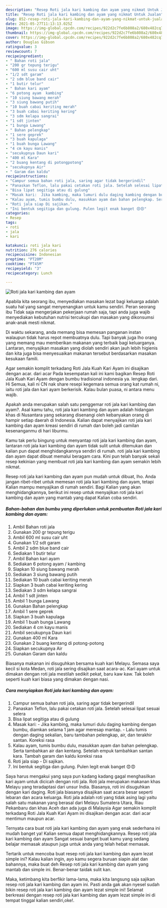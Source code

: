 ```yaml
---
description: "Resep Roti jala kari kambing dan ayam yang nikmat Untuk Jualan"
title: "Resep Roti jala kari kambing dan ayam yang nikmat Untuk Jualan"
slug: 852-resep-roti-jala-kari-kambing-dan-ayam-yang-nikmat-untuk-jualan
date: 2021-05-27T11:13:13.025Z
image: https://img-global.cpcdn.com/recipes/922d2c7fe6b808a2/680x482cq70/roti-jala-kari-kambing-dan-ayam-foto-resep-utama.jpg
thumbnail: https://img-global.cpcdn.com/recipes/922d2c7fe6b808a2/680x482cq70/roti-jala-kari-kambing-dan-ayam-foto-resep-utama.jpg
cover: https://img-global.cpcdn.com/recipes/922d2c7fe6b808a2/680x482cq70/roti-jala-kari-kambing-dan-ayam-foto-resep-utama.jpg
author: Douglas Gibson
ratingvalue: 3
reviewcount: 7
recipeingredient:
- " Bahan roti jala"
- "200 gr tepung terigu"
- "600 ml susu cair uht"
- "1/2 sdt garam"
- "2 sdm blue band cair"
- "1 butir telur"
- " Bahan kari ayam"
- "6 potong ayam  kambing"
- "10 siung bawang merah"
- "3 siung bawang putih"
- "10 buah cabai keriting merah"
- "3 buah cabai keriting kering"
- "3 sdm kelapa sangrai"
- "1 sdt jinten"
- "1 bunga Lawang"
- " Bahan pelengkap"
- "1 sere geprek"
- "3 buah kapulaga"
- "1 buah bunga Lawang"
- "4 cm kayu manis"
- "secukupnya Daun kari"
- "400 ml Kara"
- "2 buang kentang di potongpotong"
- "secukupnya Air"
- " Garam dan kaldu"
recipeinstructions:
- "Campur semua bahan roti jala, saring agar tidak bergerindil"
- "Panaskan Teflon, lalu pakai cetakan roti jala. Setelah selesai lipat sesuai selera"
- "Bisa lipat segitiga atau di gulung"
- "Masak kari:  Jika kambing, maka lumuri dulu daging kambing dengan bumbu, diamkan selama 1 jam agar meresap mantap.  Lalu tumis dengan daging sekalian, baru tambahan pelengkap, air, dan terakhir santan. Koreksi rasa"
- "Kalau ayam, tumis bumbu dulu, masukkan ayam dan bahan pelengkap. Serta tambahkan air dan kentang. Setelah empuk tambahkan santan kara. Tambah garam dan kaldu koreksi rasa"
- "Roti jala siap Di sajikan."
- "Ini bentuk segitiga dan gulung. Pulen legit enak banget 😍😍"
categories:
- Resep
tags:
- roti
- jala
- kari

katakunci: roti jala kari 
nutrition: 276 calories
recipecuisine: Indonesian
preptime: "PT20M"
cooktime: "PT45M"
recipeyield: "3"
recipecategory: Lunch

---
```



![Roti jala kari kambing dan ayam](https://img-global.cpcdn.com/recipes/922d2c7fe6b808a2/680x482cq70/roti-jala-kari-kambing-dan-ayam-foto-resep-utama.jpg)

Apabila kita seorang ibu, menyediakan masakan lezat bagi keluarga adalah suatu hal yang sangat menyenangkan untuk kamu sendiri. Peran seorang ibu Tidak saja mengerjakan pekerjaan rumah saja, tapi anda juga wajib menyediakan kebutuhan nutrisi tercukupi dan masakan yang dikonsumsi anak-anak mesti nikmat.

Di waktu  sekarang, anda memang bisa memesan panganan instan walaupun tidak harus repot membuatnya dulu. Tapi banyak juga lho orang yang memang mau memberikan makanan yang terbaik bagi keluarganya. Lantaran, menyajikan masakan yang diolah sendiri akan jauh lebih higienis dan kita juga bisa menyesuaikan makanan tersebut berdasarkan masakan kesukaan famili. 

Agar semakin komplit terkadang Roti Jala Kuah Kari Ayam ini disajikan dengan acar. dari acar Pada kesempatan kali ini kami bagikan Resep Roti Jala Kuah Kari Ayam dengan bumbu tradisional indonesia ya. lengkap dari. Hi Semua, kali ni CN nak share resepi kegemara semua orang kat rumah ni, iaitu roti jala dan kari ayam berkerisik. Kalau bulan puasa, ni antara menu wajib.

Apakah anda merupakan salah satu penggemar roti jala kari kambing dan ayam?. Asal kamu tahu, roti jala kari kambing dan ayam adalah hidangan khas di Nusantara yang sekarang disenangi oleh kebanyakan orang di hampir setiap daerah di Indonesia. Kalian dapat menyajikan roti jala kari kambing dan ayam kreasi sendiri di rumah dan boleh jadi camilan kesenanganmu di hari liburmu.

Kamu tak perlu bingung untuk menyantap roti jala kari kambing dan ayam, lantaran roti jala kari kambing dan ayam tidak sulit untuk ditemukan dan kalian pun dapat menghidangkannya sendiri di rumah. roti jala kari kambing dan ayam dapat dibuat memalui beragam cara. Kini pun telah banyak sekali resep kekinian yang membuat roti jala kari kambing dan ayam semakin lebih nikmat.

Resep roti jala kari kambing dan ayam pun mudah untuk dibuat, lho. Anda jangan ribet-ribet untuk memesan roti jala kari kambing dan ayam, tetapi Kalian mampu menyajikan di rumah sendiri. Bagi Kalian yang akan menghidangkannya, berikut ini resep untuk menyajikan roti jala kari kambing dan ayam yang mantab yang dapat Kalian coba sendiri.

<!--inarticleads1-->

##### Bahan-bahan dan bumbu yang diperlukan untuk pembuatan Roti jala kari kambing dan ayam:

1. Ambil  Bahan roti jala
1. Gunakan 200 gr tepung terigu
1. Ambil 600 ml susu cair uht
1. Gunakan 1/2 sdt garam
1. Ambil 2 sdm blue band cair
1. Sediakan 1 butir telur
1. Ambil  Bahan kari ayam
1. Sediakan 6 potong ayam / kambing
1. Siapkan 10 siung bawang merah
1. Sediakan 3 siung bawang putih
1. Sediakan 10 buah cabai keriting merah
1. Siapkan 3 buah cabai keriting kering
1. Sediakan 3 sdm kelapa sangrai
1. Ambil 1 sdt jinten
1. Ambil 1 bunga Lawang
1. Gunakan  Bahan pelengkap
1. Ambil 1 sere geprek
1. Siapkan 3 buah kapulaga
1. Ambil 1 buah bunga Lawang
1. Sediakan 4 cm kayu manis
1. Ambil secukupnya Daun kari
1. Gunakan 400 ml Kara
1. Gunakan 2 buang kentang di potong-potong
1. Siapkan secukupnya Air
1. Gunakan  Garam dan kaldu


Biasanya makanan ini disuguhkan bersama kuah kari Melayu. Semasa saya kecil si kota Medan, roti jala sering disajikan saat acara-ac. Kari ayam untuk dimakan dengan roti jala mestilah sedikit pekat, baru kaw kaw. Tak boleh seperti kuah kari biasa yang dimakan dengan nasi. 

<!--inarticleads2-->

##### Cara menyiapkan Roti jala kari kambing dan ayam:

1. Campur semua bahan roti jala, saring agar tidak bergerindil
1. Panaskan Teflon, lalu pakai cetakan roti jala. Setelah selesai lipat sesuai selera
1. Bisa lipat segitiga atau di gulung
1. Masak kari:  - Jika kambing, maka lumuri dulu daging kambing dengan bumbu, diamkan selama 1 jam agar meresap mantap.  - Lalu tumis dengan daging sekalian, baru tambahan pelengkap, air, dan terakhir santan. Koreksi rasa
1. Kalau ayam, tumis bumbu dulu, masukkan ayam dan bahan pelengkap. Serta tambahkan air dan kentang. Setelah empuk tambahkan santan kara. Tambah garam dan kaldu koreksi rasa
1. Roti jala siap - Di sajikan.
1. Ini bentuk segitiga dan gulung. Pulen legit enak banget 😍😍


Saya harus mengakui yang saya pun kadang kadang gagal menghasilkan kari ayam untuk dicicah dengan roti jala. Roti jala merupakan makanan khas Melayu yang teradaptasi dari unsur India. Biasanya, roti ini disuguhkan dengan kari daging. Roti jala biasanya disajikan saat acara besar seperti lebaran dan acara keluarga. Roti jala adalah roti yang tidak asing lagi yaitu salah satu makanan yang berasal dari Melayu Sumatera Utara, Riau Pekanbaru dan khas Aceh dan ada juga di Malaysia Agar semakin komplit terkadang Roti Jala Kuah Kari Ayam ini disajikan dengan acar. dari acar mentimun maupun acar. 

Ternyata cara buat roti jala kari kambing dan ayam yang enak sederhana ini mudah banget ya! Kalian semua dapat menghidangkannya. Resep roti jala kari kambing dan ayam Sangat sesuai banget buat kamu yang sedang belajar memasak ataupun juga untuk anda yang telah hebat memasak.

Tertarik untuk mencoba buat resep roti jala kari kambing dan ayam lezat simple ini? Kalau kalian ingin, ayo kamu segera buruan siapin alat dan bahannya, maka buat deh Resep roti jala kari kambing dan ayam yang mantab dan simple ini. Benar-benar taidak sulit kan. 

Maka, ketimbang kita berfikir lama-lama, maka kita langsung saja sajikan resep roti jala kari kambing dan ayam ini. Pasti anda gak akan nyesel sudah bikin resep roti jala kari kambing dan ayam lezat simple ini! Selamat berkreasi dengan resep roti jala kari kambing dan ayam lezat simple ini di tempat tinggal kalian sendiri,oke!.

